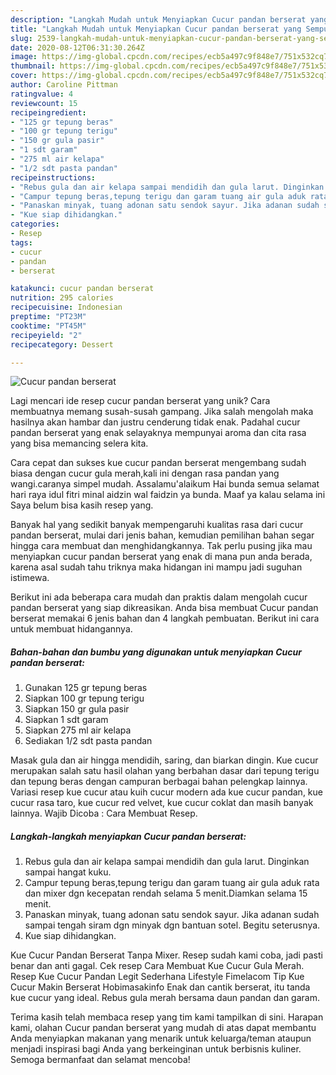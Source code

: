 ```yaml
---
description: "Langkah Mudah untuk Menyiapkan Cucur pandan berserat yang Sempurna"
title: "Langkah Mudah untuk Menyiapkan Cucur pandan berserat yang Sempurna"
slug: 2539-langkah-mudah-untuk-menyiapkan-cucur-pandan-berserat-yang-sempurna
date: 2020-08-12T06:31:30.264Z
image: https://img-global.cpcdn.com/recipes/ecb5a497c9f848e7/751x532cq70/cucur-pandan-berserat-foto-resep-utama.jpg
thumbnail: https://img-global.cpcdn.com/recipes/ecb5a497c9f848e7/751x532cq70/cucur-pandan-berserat-foto-resep-utama.jpg
cover: https://img-global.cpcdn.com/recipes/ecb5a497c9f848e7/751x532cq70/cucur-pandan-berserat-foto-resep-utama.jpg
author: Caroline Pittman
ratingvalue: 4
reviewcount: 15
recipeingredient:
- "125 gr tepung beras"
- "100 gr tepung terigu"
- "150 gr gula pasir"
- "1 sdt garam"
- "275 ml air kelapa"
- "1/2 sdt pasta pandan"
recipeinstructions:
- "Rebus gula dan air kelapa sampai mendidih dan gula larut. Dinginkan sampai hangat kuku."
- "Campur tepung beras,tepung terigu dan garam tuang air gula aduk rata dan mixer dgn kecepatan rendah selama 5 menit.Diamkan selama 15 menit."
- "Panaskan minyak, tuang adonan satu sendok sayur. Jika adanan sudah sampai tengah siram dgn minyak dgn bantuan sotel. Begitu seterusnya."
- "Kue siap dihidangkan."
categories:
- Resep
tags:
- cucur
- pandan
- berserat

katakunci: cucur pandan berserat 
nutrition: 295 calories
recipecuisine: Indonesian
preptime: "PT23M"
cooktime: "PT45M"
recipeyield: "2"
recipecategory: Dessert

---
```



![Cucur pandan berserat](https://img-global.cpcdn.com/recipes/ecb5a497c9f848e7/751x532cq70/cucur-pandan-berserat-foto-resep-utama.jpg)

Lagi mencari ide resep cucur pandan berserat yang unik? Cara membuatnya memang susah-susah gampang. Jika salah mengolah maka hasilnya akan hambar dan justru cenderung tidak enak. Padahal cucur pandan berserat yang enak selayaknya mempunyai aroma dan cita rasa yang bisa memancing selera kita.

Cara cepat dan sukses kue cucur pandan berserat mengembang sudah biasa dengan cucur gula merah,kali ini dengan rasa pandan yang wangi.caranya simpel mudah. Assalamu&#39;alaikum Hai bunda semua selamat hari raya idul fitri minal aidzin wal faidzin ya bunda. Maaf ya kalau selama ini Saya belum bisa kasih resep yang.

Banyak hal yang sedikit banyak mempengaruhi kualitas rasa dari cucur pandan berserat, mulai dari jenis bahan, kemudian pemilihan bahan segar hingga cara membuat dan menghidangkannya. Tak perlu pusing jika mau menyiapkan cucur pandan berserat yang enak di mana pun anda berada, karena asal sudah tahu triknya maka hidangan ini mampu jadi suguhan istimewa.


Berikut ini ada beberapa cara mudah dan praktis dalam mengolah cucur pandan berserat yang siap dikreasikan. Anda bisa membuat Cucur pandan berserat memakai 6 jenis bahan dan 4 langkah pembuatan. Berikut ini cara untuk membuat hidangannya.

<!--inarticleads1-->

##### Bahan-bahan dan bumbu yang digunakan untuk menyiapkan Cucur pandan berserat:

1. Gunakan 125 gr tepung beras
1. Siapkan 100 gr tepung terigu
1. Siapkan 150 gr gula pasir
1. Siapkan 1 sdt garam
1. Siapkan 275 ml air kelapa
1. Sediakan 1/2 sdt pasta pandan


Masak gula dan air hingga mendidih, saring, dan biarkan dingin. Kue cucur merupakan salah satu hasil olahan yang berbahan dasar dari tepung terigu dan tepung beras dengan campuran berbagai bahan pelengkap lainnya. Variasi resep kue cucur atau kuih cucur modern ada kue cucur pandan, kue cucur rasa taro, kue cucur red velvet, kue cucur coklat dan masih banyak lainnya. Wajib Dicoba : Cara Membuat Resep. 

<!--inarticleads2-->

##### Langkah-langkah menyiapkan Cucur pandan berserat:

1. Rebus gula dan air kelapa sampai mendidih dan gula larut. Dinginkan sampai hangat kuku.
1. Campur tepung beras,tepung terigu dan garam tuang air gula aduk rata dan mixer dgn kecepatan rendah selama 5 menit.Diamkan selama 15 menit.
1. Panaskan minyak, tuang adonan satu sendok sayur. Jika adanan sudah sampai tengah siram dgn minyak dgn bantuan sotel. Begitu seterusnya.
1. Kue siap dihidangkan.


Kue Cucur Pandan Berserat Tanpa Mixer. Resep sudah kami coba, jadi pasti benar dan anti gagal. Cek resep Cara Membuat Kue Cucur Gula Merah. Resep Kue Cucur Pandan Legit Sederhana Lifestyle Fimelacom Tip Kue Cucur Makin Berserat Hobimasakinfo Enak dan cantik berserat, itu tanda kue cucur yang ideal. Rebus gula merah bersama daun pandan dan garam. 

Terima kasih telah membaca resep yang tim kami tampilkan di sini. Harapan kami, olahan Cucur pandan berserat yang mudah di atas dapat membantu Anda menyiapkan makanan yang menarik untuk keluarga/teman ataupun menjadi inspirasi bagi Anda yang berkeinginan untuk berbisnis kuliner. Semoga bermanfaat dan selamat mencoba!

